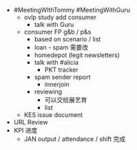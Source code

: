- #MeetingWIthTommy #MeetingWithGuru
	- ovlp study add consumer
		- talk with Guru
	- consumer FP  g&b / p&s
		- based on scenario / list
		- loan - spam 需要改
		- homedepot (legit newsletters)
		- talk with #alicia
			- PKT tracker
		- spam sender report
			- innerjoin
		- reviewing
			- 可以交给展艺育
			- list
	- KES issue document
- URL Review
- KPI 进度
	- JAN output / attendance / shift 完成